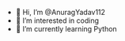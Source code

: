 - 👋 Hi, I’m @AnuragYadav112
- 👀 I’m interested in coding
- 🌱 I’m currently learning Python

<!---
AnuragYadav112/AnuragYadav112 is a ✨ special ✨ repository because its `README.md` (this file) appears on your GitHub profile.
You can click the Preview link to take a look at your changes.
--->
